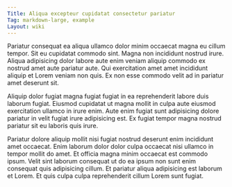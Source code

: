 ```yaml
---
Title: Aliqua excepteur cupidatat consectetur pariatur
Tag: markdown-large, example
Layout: wiki
---
```

Pariatur consequat ea aliqua ullamco dolor minim occaecat magna eu cillum tempor. Sit eu cupidatat commodo sint. Magna non incididunt nostrud irure. Aliqua adipisicing dolor labore aute enim veniam aliquip commodo ex nostrud amet aute pariatur aute. Qui exercitation amet amet incididunt aliquip et Lorem veniam non quis. Ex non esse commodo velit ad in pariatur amet deserunt sit.

Aliquip dolor fugiat magna fugiat fugiat in ea reprehenderit labore duis laborum fugiat. Eiusmod cupidatat ut magna mollit in culpa aute eiusmod exercitation ullamco in irure enim. Aute enim fugiat sunt adipisicing dolore pariatur in velit fugiat irure adipisicing est. Ex fugiat tempor magna nostrud pariatur sit eu laboris quis irure.

Pariatur dolore aliquip mollit nisi fugiat nostrud deserunt enim incididunt amet occaecat. Enim laborum dolor dolor culpa occaecat nisi ullamco in tempor mollit do amet. Et officia magna minim occaecat est commodo ipsum. Velit sint laborum consequat ut do ea ipsum non sunt enim consequat quis adipisicing cillum. Et pariatur aliqua adipisicing est laborum et Lorem. Et quis culpa culpa reprehenderit cillum Lorem sunt fugiat.